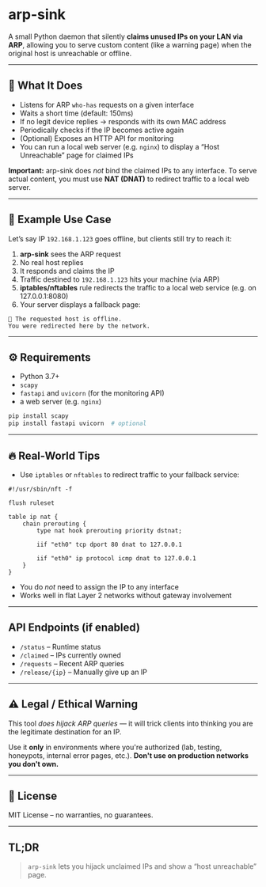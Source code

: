 # arp-sink

A small Python daemon that silently **claims unused IPs on your LAN via ARP**, allowing you to serve custom content (like a warning page) when the original host is unreachable or offline.

---

## 🧠 What It Does

* Listens for ARP `who-has` requests on a given interface
* Waits a short time (default: 150ms)
* If no legit device replies → responds with its own MAC address
* Periodically checks if the IP becomes active again
* (Optional) Exposes an HTTP API for monitoring
* You can run a local web server (e.g. `nginx`) to display a “Host Unreachable” page for claimed IPs

**Important:** arp-sink does *not* bind the claimed IPs to any interface. To serve actual content, you must use **NAT (DNAT)** to redirect traffic to a local web server.

---

## 🔧 Example Use Case

Let’s say IP `192.168.1.123` goes offline, but clients still try to reach it:

1. **arp-sink** sees the ARP request
2. No real host replies
3. It responds and claims the IP
4. Traffic destined to `192.168.1.123` hits your machine (via ARP)
5. **iptables/nftables** rule redirects the traffic to a local web service (e.g. on 127.0.0.1:8080)
6. Your server displays a fallback page:

```
📡 The requested host is offline.
You were redirected here by the network.
```

---

## ⚙️ Requirements

* Python 3.7+
* `scapy`
* `fastapi` and `uvicorn` (for the monitoring API)
* a web server (e.g. `nginx`)

```bash
pip install scapy
pip install fastapi uvicorn  # optional
```

---

## 🔥 Real-World Tips

* Use `iptables` or `nftables` to redirect traffic to your fallback service:

```nftables
#!/usr/sbin/nft -f

flush ruleset

table ip nat {
    chain prerouting {
        type nat hook prerouting priority dstnat;

        iif "eth0" tcp dport 80 dnat to 127.0.0.1

        iif "eth0" ip protocol icmp dnat to 127.0.0.1
    }
}

```

* You do *not* need to assign the IP to any interface
* Works well in flat Layer 2 networks without gateway involvement

---

## API Endpoints (if enabled)

* `/status` – Runtime status
* `/claimed` – IPs currently owned
* `/requests` – Recent ARP queries
* `/release/{ip}` – Manually give up an IP

---

## ⚠️ Legal / Ethical Warning

This tool *does hijack ARP queries* — it will trick clients into thinking you are the legitimate destination for an IP.

Use it **only** in environments where you're authorized (lab, testing, honeypots, internal error pages, etc.). **Don't use on production networks you don't own.**

---

## 📄 License

MIT License – no warranties, no guarantees.

---

## TL;DR

> `arp-sink` lets you hijack unclaimed IPs and show a “host unreachable” page.

